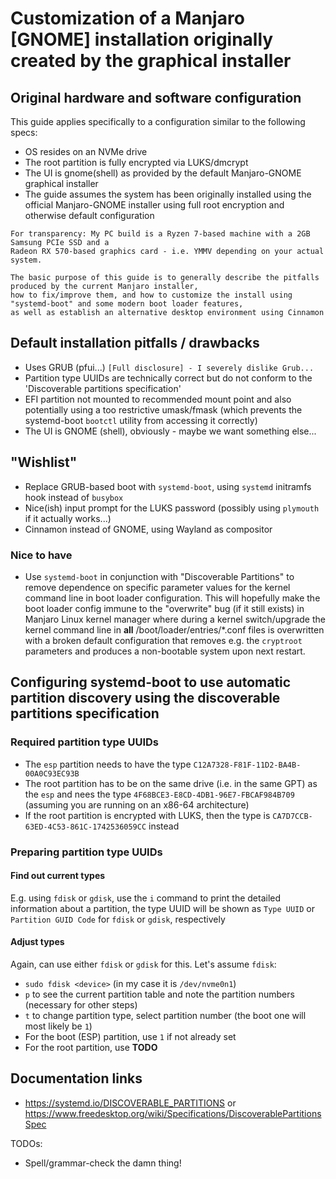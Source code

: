 
# Customization of a Manjaro [GNOME] installation originally created by the graphical installer

## Original hardware and software configuration

This guide applies specifically to a configuration similar to the following specs:

* OS resides on an NVMe drive
* The root partition is fully encrypted via LUKS/dmcrypt
* The UI is gnome(shell) as provided by the default Manjaro-GNOME graphical installer
* The guide assumes the system has been originally installed using the official Manjaro-GNOME installer
  using full root encryption and otherwise default configuration

```
For transparency: My PC build is a Ryzen 7-based machine with a 2GB Samsung PCIe SSD and a
Radeon RX 570-based graphics card - i.e. YMMV depending on your actual system. 
```

```
The basic purpose of this guide is to generally describe the pitfalls produced by the current Manjaro installer,
how to fix/improve them, and how to customize the install using "systemd-boot" and some modern boot loader features, 
as well as establish an alternative desktop environment using Cinnamon
```

## Default installation pitfalls / drawbacks

* Uses GRUB (pfui...) `[Full disclosure] - I severely dislike Grub...`
* Partition type UUIDs are technically correct but do not conform to the 'Discoverable partitions specification'
* EFI partition not mounted to recommended mount point and also potentially using a too restrictive umask/fmask 
  (which prevents the systemd-boot `bootctl` utility from accessing it correctly)
* The UI is GNOME (shell), obviously - maybe we want something else...  


## "Wishlist"

* Replace GRUB-based boot with `systemd-boot`, using `systemd` initramfs hook instead of `busybox`
* Nice(ish) input prompt for the LUKS password (possibly using `plymouth` if it actually works...)
* Cinnamon instead of GNOME, using Wayland as compositor

### Nice to have

* Use `systemd-boot` in conjunction with "Discoverable Partitions" to remove dependence on specific parameter
values for the kernel command line in boot loader configuration. This will hopefully make the boot loader config
immune to the "overwrite" bug (if it still exists) in Manjaro Linux kernel manager where during a kernel 
switch/upgrade the kernel command line in **all** /boot/loader/entries/*.conf files is overwritten with a
broken default configuration that removes e.g. the `cryptroot` parameters and produces a non-bootable
system upon next restart.


## Configuring systemd-boot to use automatic partition discovery using the discoverable partitions specification

### Required partition type UUIDs

* The `esp` partition needs to have the type `C12A7328-F81F-11D2-BA4B-00A0C93EC93B`
* The root partition has to be on the same drive (i.e. in the same GPT) as the `esp` and nees the type `4F68BCE3-E8CD-4DB1-96E7-FBCAF984B709`
(assuming you are running on an x86-64 architecture)
* If the root partition is encrypted with LUKS, then the type is `CA7D7CCB-63ED-4C53-861C-1742536059CC` instead


### Preparing partition type UUIDs

#### Find out current types

E.g. using `fdisk` or `gdisk`, use the `i` command to print the detailed information about a partition, the
type UUID will be shown as `Type UUID` or `Partition GUID Code` for `fdisk` or `gdisk`, respectively

#### Adjust types

Again, can use either `fdisk` or `gdisk` for this. Let's assume `fdisk`:

* `sudo fdisk <device>` (in my case it is `/dev/nvme0n1`)
* `p` to see the current partition table and note the partition numbers (necessary for other steps)
* `t` to change partition type, select partition number (the boot one will most likely be `1`)
* For the boot (ESP) partition, use `1` if not already set
* For the root partition, use **TODO**


## Documentation links

* <https://systemd.io/DISCOVERABLE_PARTITIONS> or <https://www.freedesktop.org/wiki/Specifications/DiscoverablePartitionsSpec>

TODOs:
* Spell/grammar-check the damn thing!
